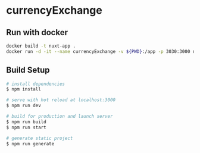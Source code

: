 # currencyExchange

## Run with docker
```bash
docker build -t nuxt-app .
docker run -d -it --name currencyExchange -v ${PWD}:/app -p 3030:3000 nuxt-app npm run install:dev
```

## Build Setup
```bash
# install dependencies
$ npm install

# serve with hot reload at localhost:3000
$ npm run dev

# build for production and launch server
$ npm run build
$ npm run start

# generate static project
$ npm run generate
```
